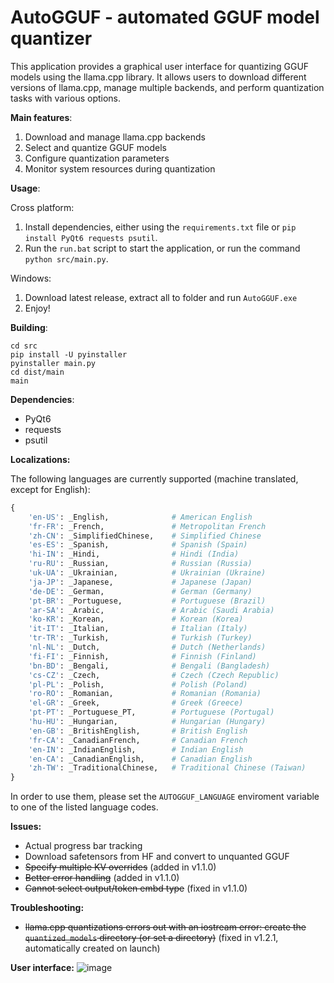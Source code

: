 # AutoGGUF - automated GGUF model quantizer

This application provides a graphical user interface for quantizing GGUF models
using the llama.cpp library. It allows users to download different versions of
llama.cpp, manage multiple backends, and perform quantization tasks with various
options.

**Main features**:
1. Download and manage llama.cpp backends
2. Select and quantize GGUF models
3. Configure quantization parameters
4. Monitor system resources during quantization

**Usage**:

Cross platform:
  1. Install dependencies, either using the `requirements.txt` file or `pip install PyQt6 requests psutil`.
  2. Run the `run.bat` script to start the application, or run the command `python src/main.py`.

Windows:
  1. Download latest release, extract all to folder and run `AutoGGUF.exe`
  2. Enjoy!

**Building**:
```
cd src
pip install -U pyinstaller
pyinstaller main.py
cd dist/main
main
```

**Dependencies**:
- PyQt6
- requests
- psutil

**Localizations:**

The following languages are currently supported (machine translated, except for English):
```python
{
    'en-US': _English,              # American English
    'fr-FR': _French,               # Metropolitan French
    'zh-CN': _SimplifiedChinese,    # Simplified Chinese
    'es-ES': _Spanish,              # Spanish (Spain)
    'hi-IN': _Hindi,                # Hindi (India)
    'ru-RU': _Russian,              # Russian (Russia)
    'uk-UA': _Ukrainian,            # Ukrainian (Ukraine)
    'ja-JP': _Japanese,             # Japanese (Japan)
    'de-DE': _German,               # German (Germany)
    'pt-BR': _Portuguese,           # Portuguese (Brazil)
    'ar-SA': _Arabic,               # Arabic (Saudi Arabia)
    'ko-KR': _Korean,               # Korean (Korea)    
    'it-IT': _Italian,              # Italian (Italy)
    'tr-TR': _Turkish,              # Turkish (Turkey)
    'nl-NL': _Dutch,                # Dutch (Netherlands)
    'fi-FI': _Finnish,              # Finnish (Finland)
    'bn-BD': _Bengali,              # Bengali (Bangladesh) 
    'cs-CZ': _Czech,                # Czech (Czech Republic)
    'pl-PL': _Polish,               # Polish (Poland)
    'ro-RO': _Romanian,             # Romanian (Romania)
    'el-GR': _Greek,                # Greek (Greece)
    'pt-PT': _Portuguese_PT,        # Portuguese (Portugal)
    'hu-HU': _Hungarian,            # Hungarian (Hungary)
    'en-GB': _BritishEnglish,       # British English
    'fr-CA': _CanadianFrench,       # Canadian French
    'en-IN': _IndianEnglish,        # Indian English
    'en-CA': _CanadianEnglish,      # Canadian English
    'zh-TW': _TraditionalChinese,   # Traditional Chinese (Taiwan)
}
```
In order to use them, please set the `AUTOGGUF_LANGUAGE` enviroment variable to one of the listed language codes.

**Issues:**
- Actual progress bar tracking
- Download safetensors from HF and convert to unquanted GGUF
- ~~Specify multiple KV overrides~~ (added in v1.1.0)
- ~~Better error handling~~ (added in v1.1.0)
- ~~Cannot select output/token embd type~~ (fixed in v1.1.0)

**Troubleshooting:**
- ~~llama.cpp quantizations errors out with an iostream error: create the `quantized_models` directory (or set a directory)~~ (fixed in v1.2.1, automatically created on launch)

**User interface:**
![image](https://github.com/user-attachments/assets/eaec960e-2ada-4f79-9592-8882f8f23f63)
